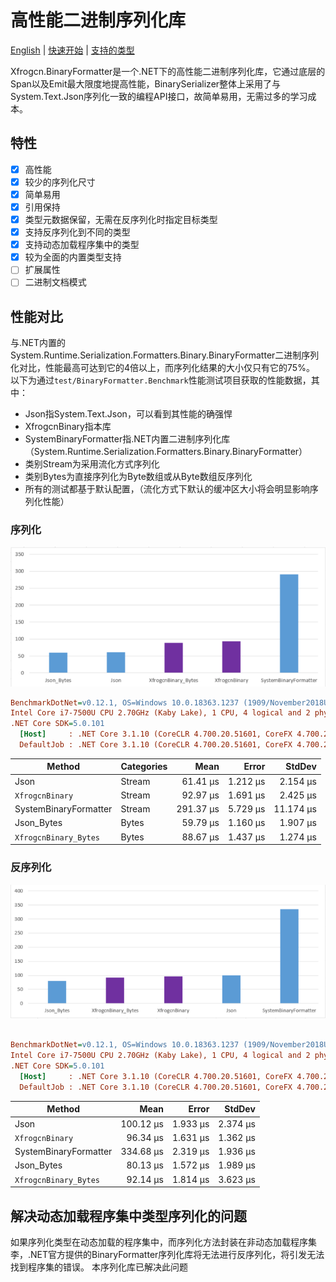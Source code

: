 # 高性能二进制序列化库

[English](README.md) | [快速开始](doc/GettingStart.zh.md) | [支持的类型](doc/SupportTypes.zh.md)

Xfrogcn.BinaryFormatter是一个.NET下的高性能二进制序列化库，它通过底层的Span以及Emit最大限度地提高性能，BinarySerializer整体上采用了与System.Text.Json序列化一致的编程API接口，故简单易用，无需过多的学习成本。

## 特性

- [x] 高性能
- [x] 较少的序列化尺寸
- [x] 简单易用
- [x] 引用保持
- [x] 类型元数据保留，无需在反序列化时指定目标类型
- [x] 支持反序列化到不同的类型
- [x] 支持动态加载程序集中的类型
- [x] 较为全面的内置类型支持
- [ ] 扩展属性
- [ ] 二进制文档模式

## 性能对比

与.NET内置的System.Runtime.Serialization.Formatters.Binary.BinaryFormatter二进制序列化对比，性能最高可达到它的4倍以上，而序列化结果的大小仅只有它的75%。
以下为通过`test/BinaryFormatter.Benchmark`性能测试项目获取的性能数据，其中：

- Json指System.Text.Json，可以看到其性能的确强悍
- XfrogcnBinary指本库
- SystemBinaryFormatter指.NET内置二进制序列化库（System.Runtime.Serialization.Formatters.Binary.BinaryFormatter）
- 类别Stream为采用流化方式序列化
- 类别Bytes为直接序列化为Byte数组或从Byte数组反序列化
- 所有的测试都基于默认配置，（流化方式下默认的缓冲区大小将会明显影响序列化性能）

### 序列化

![img](doc/s.png)

``` ini
BenchmarkDotNet=v0.12.1, OS=Windows 10.0.18363.1237 (1909/November2018Update/19H2)
Intel Core i7-7500U CPU 2.70GHz (Kaby Lake), 1 CPU, 4 logical and 2 physical cores
.NET Core SDK=5.0.101
  [Host]     : .NET Core 3.1.10 (CoreCLR 4.700.20.51601, CoreFX 4.700.20.51901), X64 RyuJIT
  DefaultJob : .NET Core 3.1.10 (CoreCLR 4.700.20.51601, CoreFX 4.700.20.51901), X64 RyuJIT


```

|                Method | Categories |      Mean |    Error |    StdDev |
|---------------------- |----------- |----------:|---------:|----------:|
|                  Json |     Stream |  61.41 μs | 1.212 μs |  2.154 μs |
|         `XfrogcnBinary` |     Stream |  92.97 μs | 1.691 μs |  2.425 μs |
| SystemBinaryFormatter |     Stream | 291.37 μs | 5.729 μs | 11.174 μs |
|            Json_Bytes |      Bytes |  59.79 μs | 1.160 μs |  1.907 μs |
|   `XfrogcnBinary_Bytes` |      Bytes |  88.67 μs | 1.437 μs |  1.274 μs |

### 反序列化

![img](doc/ds.png)

``` ini

BenchmarkDotNet=v0.12.1, OS=Windows 10.0.18363.1237 (1909/November2018Update/19H2)
Intel Core i7-7500U CPU 2.70GHz (Kaby Lake), 1 CPU, 4 logical and 2 physical cores
.NET Core SDK=5.0.101
  [Host]     : .NET Core 3.1.10 (CoreCLR 4.700.20.51601, CoreFX 4.700.20.51901), X64 RyuJIT
  DefaultJob : .NET Core 3.1.10 (CoreCLR 4.700.20.51601, CoreFX 4.700.20.51901), X64 RyuJIT


```

|                Method |      Mean |    Error |   StdDev |
|---------------------- |----------:|---------:|---------:|
|                  Json | 100.12 μs | 1.933 μs | 2.374 μs |
|         `XfrogcnBinary` |  96.34 μs | 1.631 μs | 1.362 μs |
| SystemBinaryFormatter | 334.68 μs | 2.319 μs | 1.936 μs |
|            Json_Bytes |  80.13 μs | 1.572 μs | 1.989 μs |
|   `XfrogcnBinary_Bytes` |  92.14 μs | 1.814 μs | 3.623 μs |

## 解决动态加载程序集中类型序列化的问题

如果序列化类型在动态加载的程序集中，而序列化方法封装在非动态加载程序集李，.NET官方提供的BinaryFormatter序列化库将无法进行反序列化，将引发无法找到程序集的错误。
本序列化库已解决此问题
